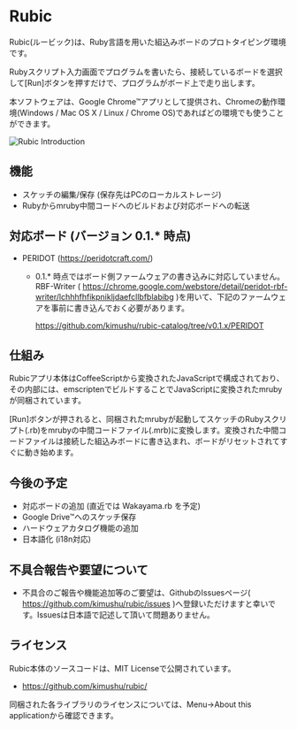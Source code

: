 # Rubic
Rubic(ルービック)は、Ruby言語を用いた組込みボードのプロトタイピング環境です。

Rubyスクリプト入力画面でプログラムを書いたら、接続しているボードを選択して[Run]ボタンを押すだけで、プログラムがボード上で走り出します。

本ソフトウェアは、Google Chrome&trade;アプリとして提供され、Chromeの動作環境(Windows / Mac OS X / Linux / Chrome OS)であればどの環境でも使うことができます。

![Rubic Introduction](http://drive.google.com/uc?export=view&id=0Bwxb9sJ6SGTDZzFGb2dtM1N4OG8)

## 機能
- スケッチの編集/保存 (保存先はPCのローカルストレージ)
- Rubyからmruby中間コードへのビルドおよび対応ボードへの転送

## 対応ボード (バージョン 0.1.\* 時点)
- PERIDOT (https://peridotcraft.com/)
  - 0.1.\* 時点ではボード側ファームウェアの書き込みに対応していません。  
    RBF-Writer ( https://chrome.google.com/webstore/detail/peridot-rbf-writer/lchhhfhfikpnikljdaefcllbfblabibg )を用いて、下記のファームウェアを事前に書き込んでおく必要があります。

    https://github.com/kimushu/rubic-catalog/tree/v0.1.x/PERIDOT

## 仕組み
Rubicアプリ本体はCoffeeScriptから変換されたJavaScriptで構成されており、その内部には、emscriptenでビルドすることでJavaScriptに変換されたmrubyが同梱されています。

[Run]ボタンが押されると、同梱されたmrubyが起動してスケッチのRubyスクリプト(.rb)をmrubyの中間コードファイル(.mrb)に変換します。変換された中間コードファイルは接続した組込みボードに書き込まれ、ボードがリセットされてすぐに動き始めます。

## 今後の予定
- 対応ボードの追加 (直近では Wakayama.rb を予定)
- Google Drive&trade;へのスケッチ保存
- ハードウェアカタログ機能の追加
- 日本語化 (i18n対応)

## 不具合報告や要望について
- 不具合のご報告や機能追加等のご要望は、GithubのIssuesページ( https://github.com/kimushu/rubic/issues )へ登録いただけますと幸いです。Issuesは日本語で記述して頂いて問題ありません。

## ライセンス
Rubic本体のソースコードは、MIT Licenseで公開されています。
- https://github.com/kimushu/rubic/

同梱された各ライブラリのライセンスについては、Menu→About this applicationから確認できます。
